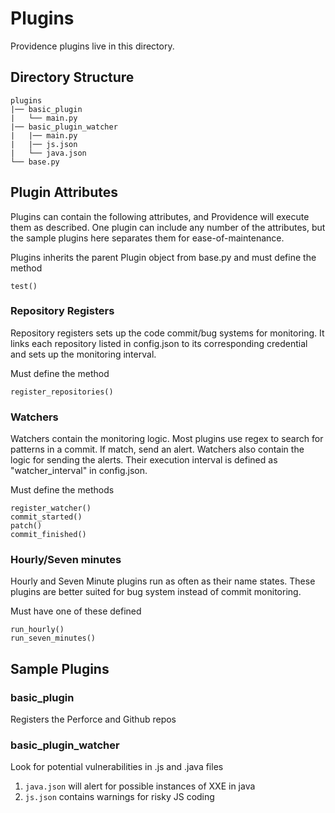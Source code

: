 Plugins
==========
Providence plugins live in this directory.

## Directory Structure
```
plugins
|── basic_plugin
|   └── main.py
|── basic_plugin_watcher
|	|── main.py
|	|── js.json
|	└── java.json
└── base.py
```

## Plugin Attributes
Plugins can contain the following attributes, and Providence will execute them as described. One plugin can include any number of the attributes, but the sample plugins here separates them for ease-of-maintenance. 

Plugins inherits the parent Plugin object from base.py and must define the method
```
test()
```

### Repository Registers
Repository registers sets up the code commit/bug systems for monitoring. It links each repository listed in config.json to its corresponding credential
and sets up the monitoring interval.

Must define the method
```
register_repositories()
```

### Watchers
Watchers contain the monitoring logic. Most plugins use regex to search for patterns in a commit. If match, send an alert. Watchers also contain the logic for sending the alerts. Their execution interval is defined as "watcher_interval" in config.json. 

Must define the methods
```
register_watcher()
commit_started()
patch()
commit_finished()
```

### Hourly/Seven minutes

Hourly and Seven Minute plugins run as often as their name states. These plugins are better suited for bug system instead of commit monitoring. 

Must have one of these defined
```
run_hourly()
run_seven_minutes()
```


## Sample Plugins
### basic_plugin
Registers the Perforce and Github repos

### basic_plugin_watcher
Look for potential vulnerabilities in .js and .java files

1. `java.json`  will alert for possible instances of XXE in java
2. `js.json` contains warnings for risky JS coding



